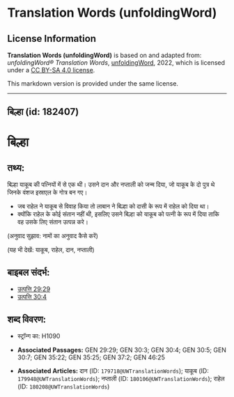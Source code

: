 # Translation Words (unfoldingWord)

## License Information

**Translation Words (unfoldingWord)** is based on and adapted from: _unfoldingWord® Translation Words_, [unfoldingWord](https://unfoldingword.org/utw), 2022, which is licensed under a [CC BY-SA 4.0 license](https://creativecommons.org/licenses/by-sa/4.0/legalcode.en).

This markdown version is provided under the same license.



--------------------------------

## बिल्हा (id: 182407)

बिल्हा
======

तथ्य:
-----

बिल्हा याकूब की पत्नियों में से एक थी। उसने दान और नप्ताली को जन्म दिया, जो याकूब के दो पुत्र थे जिनके वंशज इस्राएल के गोत्र बन गए।

* जब राहेल ने याकूब से विवाह किया तो लाबान ने बिल्हा को दासी के रूप में राहेल को दिया था।
* क्योंकि राहेल के कोई संतान नहीं थी, इसलिए उसने बिल्हा को याकूब को पत्नी के रूप में दिया ताकि वह उसके लिए संतान उत्पन्न करे।

(अनुवाद सुझाव: नामों का अनुवाद कैसे करें)

(यह भी देखें: याकूब, राहेल, दान, नप्ताली)

बाइबल संदर्भ:
-------------

* [उत्पत्ति 29:29](https://ref.ly/Gen29:29)
* [उत्पत्ति 30:4](https://ref.ly/Gen30:4)

शब्द विवरण:
-----------

* स्ट्रॉन्ग का: H1090

* **Associated Passages:** GEN 29:29; GEN 30:3; GEN 30:4; GEN 30:5; GEN 30:7; GEN 35:22; GEN 35:25; GEN 37:2; GEN 46:25
* **Associated Articles:** दान (ID: `179718@UWTranslationWords`); याकूब (ID: `179948@UWTranslationWords`); नप्ताली (ID: `180106@UWTranslationWords`); राहेल (ID: `180208@UWTranslationWords`)

